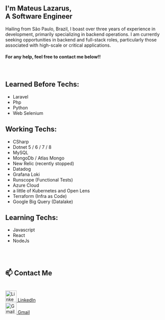 
## I'm Mateus Lazarus,<br> A Software Engineer
Hailing from São Paulo, Brazil, I boast over three years of experience in development, primarily specializing in backend operations. I am currently seeking opportunities in backend and full-stack roles, particularly those associated with high-scale or critical applications.

#### For any help, feel free to contact me below!!

<br>

## Learned Before Techs:
- Laravel
- Php
- Python
- Web Selenium

## Working Techs:
- CSharp
- Dotnet 5 / 6 / 7 / 8
- MySQL
- MongoDb / Atlas Mongo
- New Relic (recently stopped)
- Datadog
- Grafana Loki
- Runscope (Functional Tests)
- Azure Cloud
- a little of Kubernetes and Open Lens
- Terraform (Infra as Code)
- Google Big Query (Datalake)

## Learning Techs:
- Javascript
- React
- NodeJs

<br>
<br>

## 📫 Contact Me
<div align="left">
  <br>
  <a href="https://www.linkedin.com/in/mateus-lazarus/" title="LinkedIn Profile">
    <img alt="LinkedIn-icon" width="35"
  src="https://cdn.jsdelivr.net/gh/devicons/devicon/icons/linkedin/linkedin-original.svg">
    LinkedIn
  </a>
  <br>
  <a href="mailto:contateMateusLazarus@gmail.com" title="Gmail">
    <img alt="Gmail-icon" width="35"
  src="https://upload.wikimedia.org/wikipedia/commons/4/4e/Gmail_Icon.png">
    Gmail
  </a>
</div>
